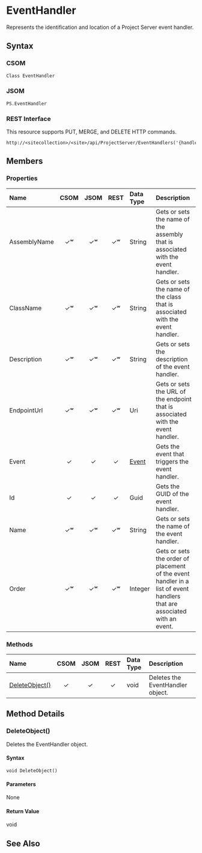 [comment]: # (Name:EventHandler)
[comment]: # (Type:Object)
[comment]: # (Status:Incomplete)
[comment]: # (GeneratedDate:2016-12-13 02:07:22Z)

# EventHandler

Represents the identification and location of a Project Server event handler.



## Syntax

### CSOM

```C#
Class EventHandler 
```
### JSOM

```
PS.EventHandler
```
### REST Interface

This resource supports PUT, MERGE, and DELETE HTTP commands.

```
http://<sitecollection>/<site>/api/ProjectServer/EventHandlers('{handlerid}')
```


## Members

### Properties

|**Name**|**CSOM**|**JSOM**|**REST**|**Data Type**|**Description**|
|:-----|:-----:|:-----:|:-----:|:-----|:-----|
|AssemblyName|&#x2713;&#x02B7;|&#x2713;&#x02B7;|&#x2713;&#x02B7;|String|Gets or sets the name of the assembly that is associated with the event handler.|
|ClassName|&#x2713;&#x02B7;|&#x2713;&#x02B7;|&#x2713;&#x02B7;|String|Gets or sets the name of the class that is associated with the event handler.|
|Description|&#x2713;&#x02B7;|&#x2713;&#x02B7;|&#x2713;&#x02B7;|String|Gets or sets the description of the event handler.|
|EndpointUrl|&#x2713;&#x02B7;|&#x2713;&#x02B7;|&#x2713;&#x02B7;|Uri|Gets or sets the URL of the endpoint that is associated with the event handler.|
|Event|&#x2713;|&#x2713;|&#x2713;|[Event](Event.md)|Gets the event that triggers the event handler.|
|Id|&#x2713;|&#x2713;|&#x2713;|Guid|Gets the GUID of the event handler.|
|Name|&#x2713;&#x02B7;|&#x2713;&#x02B7;|&#x2713;&#x02B7;|String|Gets or sets the name of the event handler.|
|Order|&#x2713;&#x02B7;|&#x2713;&#x02B7;|&#x2713;&#x02B7;|Integer|Gets or sets the order of placement of the event handler in a list of event handlers that are associated with an event.|





### Methods

|**Name**|**CSOM**|**JSOM**|**REST**|**Data Type**|**Description**|
|:-----|:-----:|:-----:|:-----:|:-----|:-----|
|[DeleteObject()](#DeleteObject__)|&#x2713;|&#x2713;|&#x2713;|void|Deletes the EventHandler object.|



## Method Details


### <a id="DeleteObject__"></a>DeleteObject()
 
Deletes the EventHandler object.

#### Syntax

```
void DeleteObject()
```

#### Parameters

None

#### Return Value

void


## See Also
